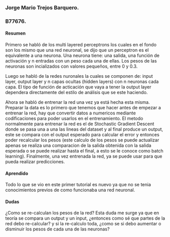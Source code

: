 ### **Jorge Mario Trejos Barquero.**
### **B77676.**

#### **Resumen** 
Primero se habló de los multi layered perceptrons los cuales en el fondo son los mismo que una red neuronal, se dijo que un perceptron es el equivalente a una neurona. Una neurona tiene: una salida, una función de activación y n entradas con un peso cada una de ellas. Los pesos de las neuronas son incializados con valores pequeños, entre 0 y 0.3. 

Luego se habló de la redes nuronales la cuales se componen de: input layer, output layer y n capas ocultas (hidden layers) con n neuronas cada capa. El tipo de función de acticación que vaya a tener la output layer dependera directamente del estilo de análisis que se este haciendo.

Ahora se habló de entrenar la red una vez ya está hecha esta misma. Preparar la data es lo primero que tenemos que hacer antes de empezar a entrenar la red, hay que convertir datos a numericos mediante codificaciones para poder usarlos en el entrenamiento. El metodo normalmente para entrenar la red es el de Stochastic Gradient Descent donde se pasa una a una las lineas del dataset y al final produce un output, este se compara con el output esperado para calcular el error y entonces poder recalcular los pesos (este calculo de los pesos se puede actualizar apenas se realiza una comparacion de la salida obtenida con la salida esperada o se puede realizar hasta el final, a esto se le conoce como batch learning). Finalmente, una vez entrenada la red, ya se puede usar para que pueda realizar predicciones.

#### **Aprendido**
Todo lo que se vio en este primer tutorial es nuevo ya que no se tenia conocimientos previos de como funcionaba una red neuronal.

#### **Dudas**
¿Como se re-calculan los pesos de la red? Esta duda me surge ya que en teoría se compara un output y un input, ¿entonces como sé que partes de la red debo re-calcular? y si la re-calculo toda, ¿como se si debo aumentar o disminuir los pesos de cada una de las neuronas? 